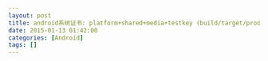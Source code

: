 ```yaml
---
layout: post
title: android系统证书: platform+shared+media+testkey (build/target/product/security)
date: 2015-01-13 01:42:00
categories: [Android]
tags: []
---
```

       